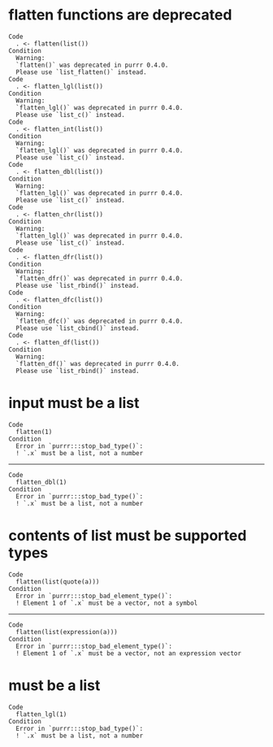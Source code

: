 # flatten functions are deprecated

    Code
      . <- flatten(list())
    Condition
      Warning:
      `flatten()` was deprecated in purrr 0.4.0.
      Please use `list_flatten()` instead.
    Code
      . <- flatten_lgl(list())
    Condition
      Warning:
      `flatten_lgl()` was deprecated in purrr 0.4.0.
      Please use `list_c()` instead.
    Code
      . <- flatten_int(list())
    Condition
      Warning:
      `flatten_lgl()` was deprecated in purrr 0.4.0.
      Please use `list_c()` instead.
    Code
      . <- flatten_dbl(list())
    Condition
      Warning:
      `flatten_lgl()` was deprecated in purrr 0.4.0.
      Please use `list_c()` instead.
    Code
      . <- flatten_chr(list())
    Condition
      Warning:
      `flatten_lgl()` was deprecated in purrr 0.4.0.
      Please use `list_c()` instead.
    Code
      . <- flatten_dfr(list())
    Condition
      Warning:
      `flatten_dfr()` was deprecated in purrr 0.4.0.
      Please use `list_rbind()` instead.
    Code
      . <- flatten_dfc(list())
    Condition
      Warning:
      `flatten_dfc()` was deprecated in purrr 0.4.0.
      Please use `list_cbind()` instead.
    Code
      . <- flatten_df(list())
    Condition
      Warning:
      `flatten_df()` was deprecated in purrr 0.4.0.
      Please use `list_rbind()` instead.

# input must be a list

    Code
      flatten(1)
    Condition
      Error in `purrr:::stop_bad_type()`:
      ! `.x` must be a list, not a number

---

    Code
      flatten_dbl(1)
    Condition
      Error in `purrr:::stop_bad_type()`:
      ! `.x` must be a list, not a number

# contents of list must be supported types

    Code
      flatten(list(quote(a)))
    Condition
      Error in `purrr:::stop_bad_element_type()`:
      ! Element 1 of `.x` must be a vector, not a symbol

---

    Code
      flatten(list(expression(a)))
    Condition
      Error in `purrr:::stop_bad_element_type()`:
      ! Element 1 of `.x` must be a vector, not an expression vector

# must be a list

    Code
      flatten_lgl(1)
    Condition
      Error in `purrr:::stop_bad_type()`:
      ! `.x` must be a list, not a number

